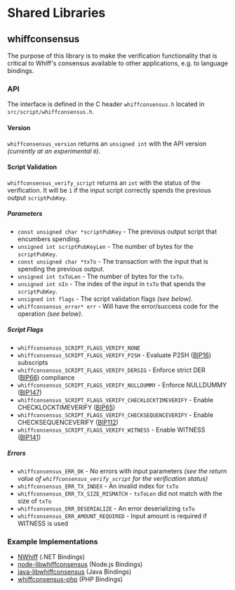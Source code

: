 Shared Libraries
================

## whiffconsensus

The purpose of this library is to make the verification functionality that is critical to Whiff's consensus available to other applications, e.g. to language bindings.

### API

The interface is defined in the C header `whiffconsensus.h` located in  `src/script/whiffconsensus.h`.

#### Version

`whiffconsensus_version` returns an `unsigned int` with the API version *(currently at an experimental `0`)*.

#### Script Validation

`whiffconsensus_verify_script` returns an `int` with the status of the verification. It will be `1` if the input script correctly spends the previous output `scriptPubKey`.

##### Parameters
- `const unsigned char *scriptPubKey` - The previous output script that encumbers spending.
- `unsigned int scriptPubKeyLen` - The number of bytes for the `scriptPubKey`.
- `const unsigned char *txTo` - The transaction with the input that is spending the previous output.
- `unsigned int txToLen` - The number of bytes for the `txTo`.
- `unsigned int nIn` - The index of the input in `txTo` that spends the `scriptPubKey`.
- `unsigned int flags` - The script validation flags *(see below)*.
- `whiffconsensus_error* err` - Will have the error/success code for the operation *(see below)*.

##### Script Flags
- `whiffconsensus_SCRIPT_FLAGS_VERIFY_NONE`
- `whiffconsensus_SCRIPT_FLAGS_VERIFY_P2SH` - Evaluate P2SH ([BIP16](https://github.com/bitcoin/bips/blob/master/bip-0016.mediawiki)) subscripts
- `whiffconsensus_SCRIPT_FLAGS_VERIFY_DERSIG` - Enforce strict DER ([BIP66](https://github.com/bitcoin/bips/blob/master/bip-0066.mediawiki)) compliance
- `whiffconsensus_SCRIPT_FLAGS_VERIFY_NULLDUMMY` - Enforce NULLDUMMY ([BIP147](https://github.com/bitcoin/bips/blob/master/bip-0147.mediawiki))
- `whiffconsensus_SCRIPT_FLAGS_VERIFY_CHECKLOCKTIMEVERIFY` - Enable CHECKLOCKTIMEVERIFY ([BIP65](https://github.com/bitcoin/bips/blob/master/bip-0065.mediawiki))
- `whiffconsensus_SCRIPT_FLAGS_VERIFY_CHECKSEQUENCEVERIFY` - Enable CHECKSEQUENCEVERIFY ([BIP112](https://github.com/bitcoin/bips/blob/master/bip-0112.mediawiki))
- `whiffconsensus_SCRIPT_FLAGS_VERIFY_WITNESS` - Enable WITNESS ([BIP141](https://github.com/bitcoin/bips/blob/master/bip-0141.mediawiki))

##### Errors
- `whiffconsensus_ERR_OK` - No errors with input parameters *(see the return value of `whiffconsensus_verify_script` for the verification status)*
- `whiffconsensus_ERR_TX_INDEX` - An invalid index for `txTo`
- `whiffconsensus_ERR_TX_SIZE_MISMATCH` - `txToLen` did not match with the size of `txTo`
- `whiffconsensus_ERR_DESERIALIZE` - An error deserializing `txTo`
- `whiffconsensus_ERR_AMOUNT_REQUIRED` - Input amount is required if WITNESS is used

### Example Implementations
- [NWhiff](https://github.com/NicolasDorier/NWhiff/blob/master/NWhiff/Script.cs#L814) (.NET Bindings)
- [node-libwhiffconsensus](https://github.com/bitpay/node-libwhiffconsensus) (Node.js Bindings)
- [java-libwhiffconsensus](https://github.com/dexX7/java-libwhiffconsensus) (Java Bindings)
- [whiffconsensus-php](https://github.com/Bit-Wasp/whiffconsensus-php) (PHP Bindings)
